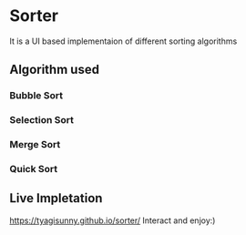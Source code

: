 # Sorter
It is a UI based implementaion of different sorting algorithms

## Algorithm used
### Bubble Sort
### Selection Sort
### Merge Sort
### Quick Sort

## Live Impletation
https://tyagisunny.github.io/sorter/
Interact and enjoy:)
